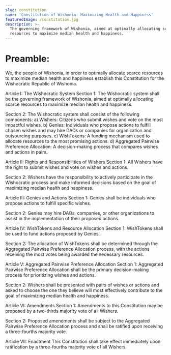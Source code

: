 ```yaml
---
slug: constitution
name: 'Constitution of Wishonia: Maximizing Health and Happiness'
featuredImage: /constitution.jpg
description: >-
  The governing framework of Wishonia, aimed at optimally allocating scarce
  resources to maximize median health and happiness.
---
```



# Preamble:
We, the people of Wishonia, in order to optimally allocate scarce resources to maximize median health and happiness establish this Constitution for the Wishocratic Republic of Wishonia.

Article I: The Wishocratic System
Section 1: The Wishocratic system shall be the governing framework of Wishonia, aimed at optimally allocating scarce resources to maximize median health and happiness.

Section 2: The Wishocratic system shall consist of the following components:
a) Wishers: Citizens who submit wishes and vote on the most impactful wishes.
b) Genies: Individuals who propose actions to fulfill chosen wishes and may hire DAOs or companies for organization and outsourcing purposes.
c) WishTokens: A funding mechanism used to allocate resources to the most promising actions.
d) Aggregated Pairwise Preference Allocation: A decision-making process that compares wishes and actions in pairs.

Article II: Rights and Responsibilities of Wishers
Section 1: All Wishers have the right to submit wishes and vote on wishes and actions.

Section 2: Wishers have the responsibility to actively participate in the Wishocratic process and make informed decisions based on the goal of maximizing median health and happiness.

Article III: Genies and Actions
Section 1: Genies shall be individuals who propose actions to fulfill specific wishes.

Section 2: Genies may hire DAOs, companies, or other organizations to assist in the implementation of their proposed actions.

Article IV: WishTokens and Resource Allocation
Section 1: WishTokens shall be used to fund actions proposed by Genies.

Section 2: The allocation of WishTokens shall be determined through the Aggregated Pairwise Preference Allocation process, with the actions receiving the most votes being awarded the necessary resources.

Article V: Aggregated Pairwise Preference Allocation
Section 1: Aggregated Pairwise Preference Allocation shall be the primary decision-making process for prioritizing wishes and actions.

Section 2: Wishers shall be presented with pairs of wishes or actions and asked to choose the one they believe will most effectively contribute to the goal of maximizing median health and happiness.

Article VI: Amendments
Section 1: Amendments to this Constitution may be proposed by a two-thirds majority vote of all Wishers.

Section 2: Proposed amendments shall be subject to the Aggregated Pairwise Preference Allocation process and shall be ratified upon receiving a three-fourths majority vote.

Article VII: Enactment
This Constitution shall take effect immediately upon ratification by a three-fourths majority vote of all Wishers.
